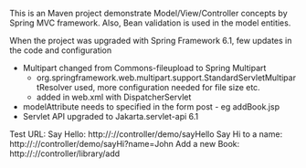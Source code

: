 This is an Maven project demonstrate Model/View/Controller concepts by Spring MVC framework. Also, Bean validation is used in the model entities.

When the project was upgraded with Spring Framework 6.1, few updates in the code and configuration
- Multipart changed from Commons-fileupload to Spring Multipart
	- org.springframework.web.multipart.support.StandardServletMultipartResolver used, more configuration needed for file size etc.
	- <multipart-config /> added in web.xml with DispatcherServlet
- modelAttribute needs to specified in the form post - eg addBook.jsp
- Servlet API upgraded to Jakarta.servlet-api 6.1


Test URL:
Say Hello: http://<server>:<port>/<Context-path or warfile name>/controller/demo/sayHello
Say Hi to a name: http://<server>:<port>/<Context-path or warfile name>/controller/demo/sayHi?name=John
Add a new Book: http://<server>:<port>/<Context-path or warfile name>/controller/library/add
